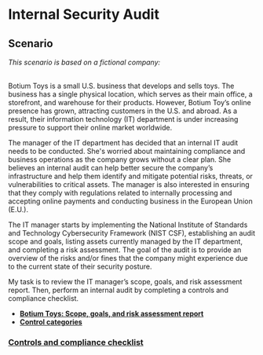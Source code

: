 <h1>Internal Security Audit</h1>

<h2>Scenario</h2>
<I>This scenario is based on a fictional company:</I>
<br /><br />

Botium Toys is a small U.S. business that develops and sells toys. The business has a single physical location, which serves as their main office, a storefront, and warehouse for their products. However, Botium Toy’s online presence has grown, attracting customers in the U.S. and abroad. As a result, their information technology (IT) department is under increasing pressure to support their online market worldwide. 

The manager of the IT department has decided that an internal IT audit needs to be conducted. She's worried about maintaining compliance and business operations as the company grows without a clear plan. She believes an internal audit can help better secure the company’s infrastructure and help them identify and mitigate potential risks, threats, or vulnerabilities to critical assets. The manager is also interested in ensuring that they comply with regulations related to internally processing and accepting online payments and conducting business in the European Union (E.U.).   

The IT manager starts by implementing the National Institute of Standards and Technology Cybersecurity Framework (NIST CSF), establishing an audit scope and goals, listing assets currently managed by the IT department, and completing a risk assessment. The goal of the audit is to provide an overview of the risks and/or fines that the company might experience due to the current state of their security posture.

My task is to review the IT manager’s scope, goals, and risk assessment report. Then, perform an internal audit by completing a controls and compliance checklist. 
<br />


- <a href="https://github.com/TasneemSiddiqui/SecurityAudit/blob/main/Botium-Toys-Scope-goals-and-risk-assessment-report.rtf"><b>Botium Toys: Scope, goals, and risk assessment report</b></a>
- <a href=""><b>Control categories</b></a>
<h3> <a href=""><b>Controls and compliance checklist</b></a></h3>
